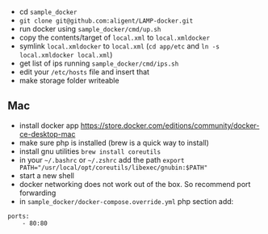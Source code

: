 * cd `sample_docker`
* `git clone git@github.com:aligent/LAMP-docker.git`
* run docker using `sample_docker/cmd/up.sh`
* copy the contents/target of `local.xml` to `local.xmldocker` 
* symlink `local.xmldocker` to `local.xml` (`cd app/etc` and `ln -s local.xmldocker local.xml`)
* get list of ips running `sample_docker/cmd/ips.sh`
* edit your `/etc/hosts` file and insert that
* make storage folder writeable

## Mac

* install docker app https://store.docker.com/editions/community/docker-ce-desktop-mac
* make sure php is installed (brew is a quick way to install) 
* install gnu utilities `brew install coreutils`
* in your `~/.bashrc` or `~/.zshrc` add the path `export PATH="/usr/local/opt/coreutils/libexec/gnubin:$PATH"`
* start a new shell
* docker networking does not work out of the box. So recommend port forwarding
* in `sample_docker/docker-compose.override.yml` php section add:
```
ports:
    - 80:80
```
